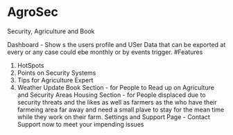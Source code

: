 # AgroSec
Security, Agriculture and Book

Dashboard - Show s the users profile and USer Data that can be exported at every or any case could ebe monthly or by events trigger.
#Features 
1. HotSpots 
2. Points on Security Systems 
3. Tips for Agriculture Expert
4. Weather Update 
Book Section - for People to Read up on Agriculture and Security Areas
Housing Section - for People displaced due to security threats and the likes as well as farmers as the who have their farmeing area far away and need a small plave to stay for the mean time while they work on their farm.
Settings and Support Page - Contact Support now to meet your impending issues 

